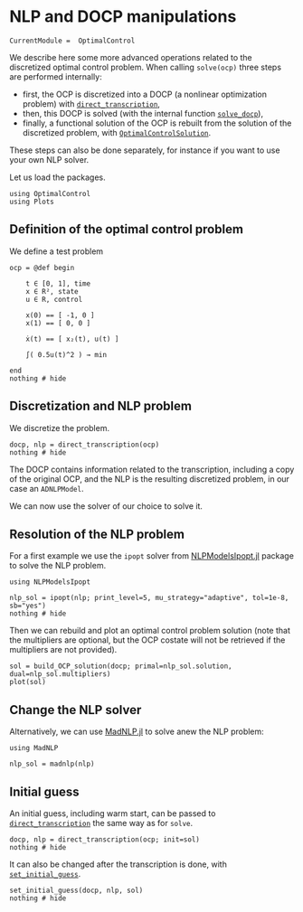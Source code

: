 # NLP and DOCP manipulations

```@meta
CurrentModule =  OptimalControl
```

We describe here some more advanced operations related to the discretized optimal control problem.
When calling `solve(ocp)` three steps are performed internally:

- first, the OCP is discretized into a DOCP (a nonlinear optimization problem) with [`direct_transcription`](@ref),
- then, this DOCP is solved (with the internal function [`solve_docp`](@ref)),
- finally, a functional solution of the OCP is rebuilt from the solution of the discretized problem, with [`OptimalControlSolution`](@ref).

These steps can also be done separately, for instance if you want to use your own NLP solver. 

Let us load the packages.

```@example main
using OptimalControl
using Plots
```

## Definition of the optimal control problem

We define a test problem

```@example main
ocp = @def begin

    t ∈ [0, 1], time
    x ∈ R², state
    u ∈ R, control

    x(0) == [ -1, 0 ]
    x(1) == [ 0, 0 ]

    ẋ(t) == [ x₂(t), u(t) ]

    ∫( 0.5u(t)^2 ) → min

end
nothing # hide
```

## Discretization and NLP problem

We discretize the problem.

```@example main
docp, nlp = direct_transcription(ocp)
nothing # hide
```

The DOCP contains information related to the transcription, including a copy of the original OCP, and the NLP is the resulting discretized problem, in our case an `ADNLPModel`.

We can now use the solver of our choice to solve it.

## Resolution of the NLP problem

For a first example we use the `ipopt` solver from [NLPModelsIpopt.jl](https://github.com/JuliaSmoothOptimizers/NLPModelsIpopt.jl) package to solve the NLP problem.

```@example main
using NLPModelsIpopt

nlp_sol = ipopt(nlp; print_level=5, mu_strategy="adaptive", tol=1e-8, sb="yes")
nothing # hide
```

Then we can rebuild and plot an optimal control problem solution (note that the multipliers are optional, but the OCP costate will not be retrieved if the multipliers are not provided).

```@example main
sol = build_OCP_solution(docp; primal=nlp_sol.solution, dual=nlp_sol.multipliers)
plot(sol)
```
## Change the NLP solver

Alternatively, we can use [MadNLP.jl](https://madnlp.github.io/MadNLP.jl) to solve anew the NLP problem:

```@example main
using MadNLP

nlp_sol = madnlp(nlp)
```

## Initial guess

An initial guess, including warm start, can be passed to [`direct_transcription`](@ref) the same way as for `solve`.

```@example main
docp, nlp = direct_transcription(ocp; init=sol)
nothing # hide
```

It can also be changed after the transcription is done, with  [`set_initial_guess`](@ref).

```@example main
set_initial_guess(docp, nlp, sol)
nothing # hide
```
